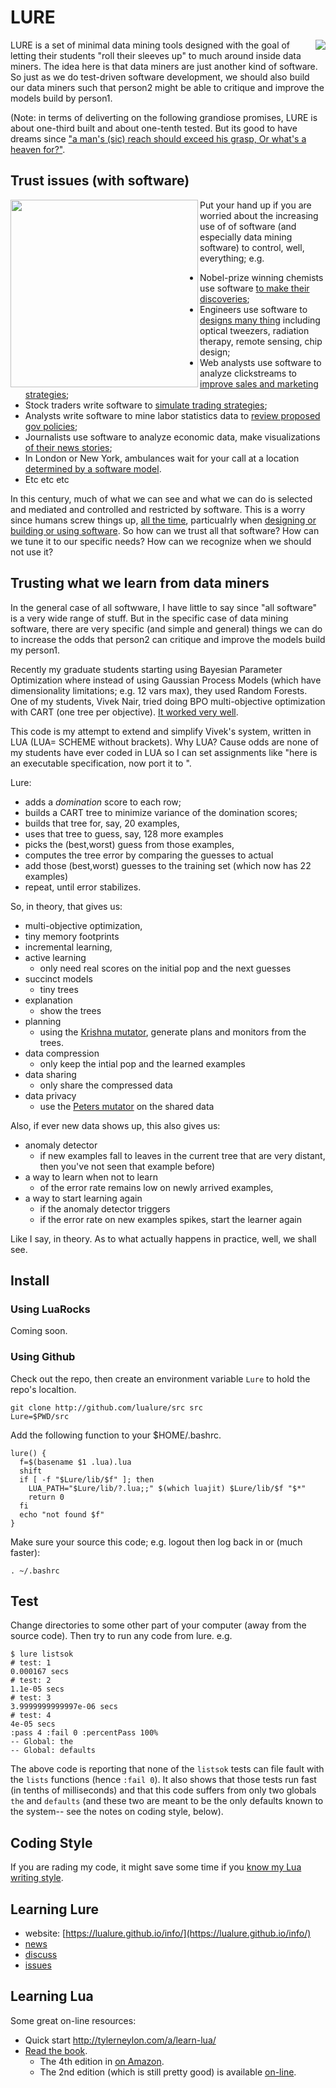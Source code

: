 # LURE

<img align=right src="https://avatars6.githubusercontent.com/u/30064709?v=4&s=200">

LURE is a set of minimal data mining tools designed with the goal of letting their students "roll their sleeves up"
to much around inside data miners. The idea here is that data miners are just another kind of software. So just
as we do test-driven software development, we should also build our data miners such that
person2 might be able to critique and improve the models build by person1.

(Note: in terms of deliverting on the following grandiose promises, LURE  is about one-third
built and about one-tenth tested. But its good to have dreams since 
["a man's (sic) reach should exceed his grasp, Or what's a heaven for?"](https://www.poetryfoundation.org/poems/43745/andrea-del-sarto).

## Trust issues (with software)

<img src="http://www.publicdomainpictures.net/pictures/80000/t2/silhouette-boy-with-hands-up.jpg" align=left width=300>
Put your hand up if you are worried about the
increasing use of of
software (and especially data mining software) to control, well, everything; e.g.

- Nobel-prize winning chemists use software  [to make their discoveries](http://goo.gl/Lwensc); 
- Engineers use software to [designs many thing]( http://goo.gl/qBMyIZ)
  including optical tweezers, radiation therapy, remote sensing,  chip design;  
- Web analysts use software  to analyze clickstreams to [improve sales and marketing strategies](http://goo.gl/b26CfY);
- Stock traders write software to [simulate trading strategies](http://www.quantopian.com);
- Analysts write software  to mine   labor statistics data to [review proposed gov policies](http://goo.gl/X4kgnc);
- Journalists use software   to analyze economic data, make visualizations [of their news stories](http://fivethirtyeight.com);
- In London or New York,  ambulances wait for your call at a location [determined by a software model](http://goo.gl/8SMd1p).
- Etc etc etc  


In this century, much of what we can see and what we can do is selected and mediated and
controlled  and restricted by software.  This is a worry since
humans screw things up, [all the
time](https://en.wikipedia.org/wiki/List_of_cognitive_biases),
particualrly when [designing or building or using
software](http://seclists.org/risks/).
So how can we  trust  all that software?
How can
we tune it to our specific needs? How can we recognize when we should not use it?


## Trusting what we learn from data miners

In the general case of all softwware, I have little to say since "all software" is a very wide range of stuff.
But in the specific case of data mining software, there are very specific (and simple and general) things
we can do to increase the odds that person2 can critique and improve the models build my person1.


Recently my graduate students starting using  Bayesian Parameter Optimization where instead of using Gaussian
Process Models (which have dimensionality limitations; e.g. 12 vars max), they used
Random Forests.  One of my students, Vivek Nair, tried doing BPO multi-objective optimization
with CART (one tree per  objective). [It worked very well](https://arxiv.org/pdf/1705.05018.pdf).

This code is my attempt to extend and simplify Vivek's system, written in LUA (LUA= SCHEME without brackets).
Why LUA? Cause odds are none of my students have ever coded in LUA  so I can set assignments like
"here is an executable specification, now port it to <yourFavLanguage>".

Lure:

- adds a _domination_ score to each row;
- builds a CART tree to minimize variance of the domination scores;
- builds that tree for, say, 20 examples, 
- uses that tree to guess, say, 128 more examples
- picks the (best,worst) guess from those examples,
- computes the tree error by comparing the guesses to actual
- add those (best,worst) guesses to the training set (which now has 22 examples)
- repeat, until error stabilizes.

So, in theory, that gives us:

- multi-objective optimization, 
- tiny memory footprints
- incremental learning,  
- active learning 
    - only need real scores on the initial pop and the next guesses
- succinct models 
    - tiny trees
- explanation
    - show the trees
- planning
    - using the [Krishna mutator](https://arxiv.org/pdf/1609.03614.pdf), 
      generate plans and monitors from the trees.
- data compression
    - only keep the intial pop and the learned examples
- data sharing
    - only share the compressed data
- data privacy
    - use the [Peters mutator](http://menzies.us/pdf/15lace2.pdf) on the shared data

Also, if ever new data shows up, this also gives us:

- anomaly detector 
    - if new examples fall to leaves in the current tree that are very distant,
  then you've not seen that example before)
- a way to learn when not to learn 
    - of the error rate remains low on newly arrived examples,
- a way to start learning again 
    - if the anomaly detector triggers 
    - if the error rate on new examples spikes, start the learner again

Like I say, in theory. As to what actually happens in practice, well, we shall see.

## Install

### Using LuaRocks

Coming soon.

### Using Github

Check out the repo, then create an environment
variable `Lure` to hold the repo's localtion.

    git clone http://github.com/lualure/src src
    Lure=$PWD/src 

Add the following function to your $HOME/.bashrc.

    lure() { 
      f=$(basename $1 .lua).lua
      shift
      if [ -f "$Lure/lib/$f" ]; then
        LUA_PATH="$Lure/lib/?.lua;;" $(which luajit) $Lure/lib/$f "$*"
        return 0
      fi
      echo "not found $f"
    }

Make sure your source this code; e.g. logout then log
back in or (much faster):

    . ~/.bashrc

## Test

Change directories to some other part of your computer (away from the source code). Then
try to run any code from lure. e.g.

    $ lure listsok
    # test:	1
    0.000167 secs
    # test:	2
    1.1e-05 secs
    # test:	3
    3.9999999999997e-06 secs
    # test:	4
    4e-05 secs
    :pass 4 :fail 0 :percentPass 100%
    -- Global: the
    -- Global: defaults

The above code is reporting that none of the `listsok` tests can file fault with the `lists`
functions (hence `:fail 0`). It also shows that those tests run fast (in tenths of milliseconds)
and that this code suffers from only two globals `the` and `defaults` (and these two are meant to
be the only defaults known to  the system-- see the notes on coding style, below).

## Coding Style

If you are rading my code, it might save some time if you [know my Lua writing style](STYLE.md).


## Learning Lure

- website: [https://lualure.github.io/info/](https://lualure.github.io/info/)
- [news](https://twitter.com/lua_lured)
- [discuss](https://groups.google.com/forum/#!forum/lualure)
- [issues](https://github.com/lualure/src/issues) 

## Learning Lua

Some great on-line resources:

- Quick start http://tylerneylon.com/a/learn-lua/
- [Read the book](https://www.lua.org/pil/).
    - The 4th edition in [on Amazon](https://www.amazon.com/Programming-Lua-Fourth-Roberto-Ierusalimschy/dp/8590379868/ref=pd_lpo_sbs_14_t_0?_encoding=UTF8&psc=1&refRID=MFJR3QK7P99NY833BJYN).
    - The 2nd edition (which is still pretty good) is available [on-line](http://index-of.es/Programming/Lua/Programming%20in%20Lua.pdf).

